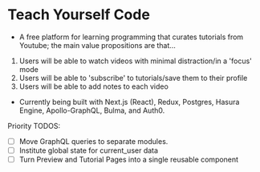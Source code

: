 # Teach Yourself Code

- A free platform for learning programming that curates tutorials from Youtube; the main value propositions are that...

1. Users will be able to watch videos with minimal distraction/in a 'focus' mode
2. Users will be able to 'subscribe' to tutorials/save them to their profile
3. Users will be able to add notes to each video

- Currently being built with Next.js (React), Redux, Postgres, Hasura Engine, Apollo-GraphQL, Bulma, and Auth0.

Priority TODOS:

- [ ] Move GraphQL queries to separate modules.
- [ ] Institute global state for current_user data
- [ ] Turn Preview and Tutorial Pages into a single reusable component
